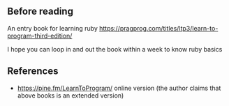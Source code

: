 ## Before reading
An entry book for learning ruby
https://pragprog.com/titles/ltp3/learn-to-program-third-edition/

I hope you can loop in and out the book within a week to know ruby basics

## References
- https://pine.fm/LearnToProgram/ online version (the author claims that above books is an extended version)
